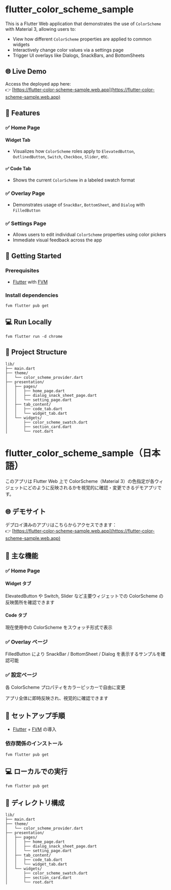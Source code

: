 # flutter_color_scheme_sample

This is a Flutter Web application that demonstrates the use of `ColorScheme` with Material 3, allowing users to:

- View how different `ColorScheme` properties are applied to common widgets
- Interactively change color values via a settings page
- Trigger UI overlays like Dialogs, SnackBars, and BottomSheets

## 🌐 Live Demo

Access the deployed app here:  
👉 [https://flutter-color-scheme-sample.web.app](https://flutter-color-scheme-sample.web.app)

## 🔧 Features

### ✅ Home Page
#### Widget Tab
- Visualizes how `ColorScheme` roles apply to `ElevatedButton`, `OutlinedButton`, `Switch`, `Checkbox`, `Slider`, etc.

#### ✅ Code Tab
- Shows the current `ColorScheme` in a labeled swatch format

### ✅ Overlay Page
- Demonstrates usage of `SnackBar`, `BottomSheet`, and `Dialog` with `FilledButton`

### ✅ Settings Page
- Allows users to edit individual `ColorScheme` properties using color pickers
- Immediate visual feedback across the app


## 🚀 Getting Started

### Prerequisites

- [Flutter](https://docs.flutter.dev/get-started/install) with [FVM](https://fvm.app/)

### Install dependencies

```
fvm flutter pub get
```

## 💻 Run Locally

```
fvm flutter run -d chrome
```

## 📁 Project Structure

```
lib/
├── main.dart
├── theme/
│   └── color_scheme_provider.dart
├── presentation/
│   ├── pages/
│   │   ├── home_page.dart
│   │   ├── dialog_snack_sheet_page.dart
│   │   └── setting_page.dart
│   ├── tab_content/
│   │   ├── code_tab.dart
│   │   └── widget_tab.dart
│   └── widgets/
│       ├── color_scheme_swatch.dart
│       ├── section_card.dart
│       └── root.dart
```

# flutter_color_scheme_sample（日本語）

このアプリは Flutter Web 上で ColorScheme（Material 3）の色指定が各ウィジェットにどのように反映されるかを視覚的に確認・変更できるデモアプリです。

## 🌐 デモサイト

デプロイ済みのアプリはこちらからアクセスできます：  
👉 [https://flutter-color-scheme-sample.web.app](https://flutter-color-scheme-sample.web.app)

## 🔧 主な機能

### ✅ Home Page
#### Widget タブ
ElevatedButton や Switch, Slider など主要ウィジェットでの ColorScheme の反映箇所を確認できます

#### Code タブ
現在使用中の ColorScheme をスウォッチ形式で表示

### ✅ Overlay ページ
FilledButton により SnackBar / BottomSheet / Dialog を表示するサンプルを確認可能

### ✅ 設定ページ
各 ColorScheme プロパティをカラーピッカーで自由に変更

アプリ全体に即時反映され、視覚的に確認できます

## 🚀 セットアップ手順 

- [Flutter](https://docs.flutter.dev/get-started/install) + [FVM](https://fvm.app/) の導入

### 依存関係のインストール

```
fvm flutter pub get
```

## 💻 ローカルでの実行

```
fvm flutter pub get
```

## 📁 ディレクトリ構成

```
lib/
├── main.dart
├── theme/
│   └── color_scheme_provider.dart
├── presentation/
│   ├── pages/
│   │   ├── home_page.dart
│   │   ├── dialog_snack_sheet_page.dart
│   │   └── setting_page.dart
│   ├── tab_content/
│   │   ├── code_tab.dart
│   │   └── widget_tab.dart
│   └── widgets/
│       ├── color_scheme_swatch.dart
│       ├── section_card.dart
│       └── root.dart
```
